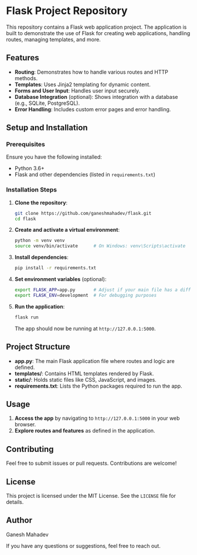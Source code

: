 
# Flask Project Repository

This repository contains a Flask web application project. The application is built to demonstrate the use of Flask for creating web applications, handling routes, managing templates, and more.

## Features

- **Routing**: Demonstrates how to handle various routes and HTTP methods.
- **Templates**: Uses Jinja2 templating for dynamic content.
- **Forms and User Input**: Handles user input securely.
- **Database Integration** (optional): Shows integration with a database (e.g., SQLite, PostgreSQL).
- **Error Handling**: Includes custom error pages and error handling.

## Setup and Installation

### Prerequisites

Ensure you have the following installed:
- Python 3.6+
- Flask and other dependencies (listed in `requirements.txt`)

### Installation Steps

1. **Clone the repository**:
   ```bash
   git clone https://github.com/ganeshmahadev/flask.git
   cd flask
   ```

2. **Create and activate a virtual environment**:
   ```bash
   python -m venv venv
   source venv/bin/activate      # On Windows: venv\Scripts\activate
   ```

3. **Install dependencies**:
   ```bash
   pip install -r requirements.txt
   ```

4. **Set environment variables** (optional):
   ```bash
   export FLASK_APP=app.py       # Adjust if your main file has a different name
   export FLASK_ENV=development  # For debugging purposes
   ```

5. **Run the application**:
   ```bash
   flask run
   ```

   The app should now be running at `http://127.0.0.1:5000`.

## Project Structure

- **app.py**: The main Flask application file where routes and logic are defined.
- **templates/**: Contains HTML templates rendered by Flask.
- **static/**: Holds static files like CSS, JavaScript, and images.
- **requirements.txt**: Lists the Python packages required to run the app.

## Usage

1. **Access the app** by navigating to `http://127.0.0.1:5000` in your web browser.
2. **Explore routes and features** as defined in the application.

## Contributing

Feel free to submit issues or pull requests. Contributions are welcome!

## License

This project is licensed under the MIT License. See the `LICENSE` file for details.

## Author

Ganesh Mahadev

If you have any questions or suggestions, feel free to reach out.
